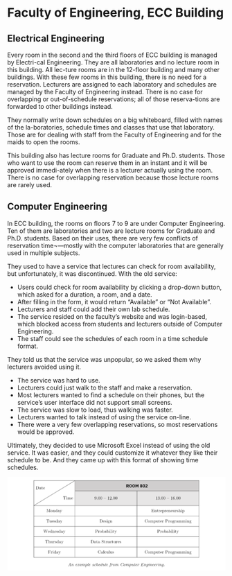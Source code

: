 # Faculty of Engineering, ECC Building
## Electrical Engineering
Every room in the second and the third floors of ECC building is managed by Electri-cal Engineering. They are all laboratories and no lecture room in this building. All lec-ture rooms are in the 12-floor building and many other buildings. With these few rooms in this building, there is no need for a reservation. Lecturers are assigned to each laboratory and schedules are managed by the Faculty of Engineering instead. There is no case for overlapping or out-of-schedule reservations; all of those reserva-tions are forwarded to other buildings instead.

They normally write down schedules on a big whiteboard, filled with names of the la-boratories, schedule times and classes that use that laboratory. Those are for dealing with staff from the Faculty of Engineering and for the maids to open the rooms.

This building also has lecture rooms for Graduate and Ph.D. students. Those who want to use the room can reserve them in an instant and it will be approved immedi-ately when there is a lecturer actually using the room. There is no case for overlapping reservation because those lecture rooms are rarely used.

## Computer Engineering
In ECC building, the rooms on floors 7 to 9 are under Computer Engineering. Ten of them are laboratories and two are lecture rooms for Graduate and Ph.D. students. Based on their uses, there are very few conflicts of reservation time¬—mostly with the computer laboratories that are generally used in multiple subjects.

They used to have a service that lectures can check for room availability, but unfortunately, it was discontinued. With the old service:
-	Users could check for room availability by clicking a drop-down button, which asked for a duration, a room, and a date.
-	After filling in the form, it would return “Available” or “Not Available”.
-	Lecturers and staff could add their own lab schedule.
-	The service resided on the faculty’s website and was login-based, which blocked access from students and lecturers outside of Computer Engineering.
-	The staff could see the schedules of each room in a time schedule format.

They told us that the service was unpopular, so we asked them why lecturers avoided using it.
-	The service was hard to use.
-	Lecturers could just walk to the staff and make a reservation.
-	Most lecturers wanted to find a schedule on their phones, but the service’s user interface did not support small screens.
-	The service was slow to load, thus walking was faster.
-	Lecturers wanted to talk instead of using the service on-line.
-	There were a very few overlapping reservations, so most reservations would be approved.

Ultimately, they decided to use Microsoft Excel instead of using the old service. It was easier, and they could customize it whatever they like their schedule to be. And they came up with this format of showing time schedules.

![](./img/msedge_UsS8BEECY1.png)
